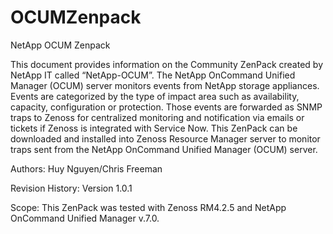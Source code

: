 # OCUMZenpack
NetApp OCUM Zenpack

This document provides information on the Community ZenPack created by NetApp IT called “NetApp-OCUM”.  The NetApp OnCommand Unified Manager (OCUM) server monitors events from NetApp storage appliances.  Events are categorized by the type of impact area such as availability, capacity, configuration or protection.  Those events are forwarded as SNMP traps to Zenoss for centralized monitoring and notification via emails or tickets if Zenoss is integrated with Service Now.  This ZenPack can be downloaded and installed into Zenoss Resource Manager server to monitor traps sent from the NetApp OnCommand Unified Manager (OCUM) server.

Authors:	Huy Nguyen/Chris Freeman

Revision History:	Version 1.0.1
		
Scope:	This ZenPack was tested with Zenoss RM4.2.5 and NetApp OnCommand Unified Manager v.7.0.

